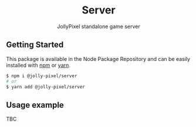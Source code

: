 <p align="center"><h1 align="center">
  Server
</h1>

<p align="center">
  JollyPixel standalone game server
</p>

## Getting Started

This package is available in the Node Package Repository and can be easily installed with [npm](https://docs.npmjs.com/getting-started/what-is-npm) or [yarn](https://yarnpkg.com).

```bash
$ npm i @jolly-pixel/server
# or
$ yarn add @jolly-pixel/server
```

## Usage example
TBC
